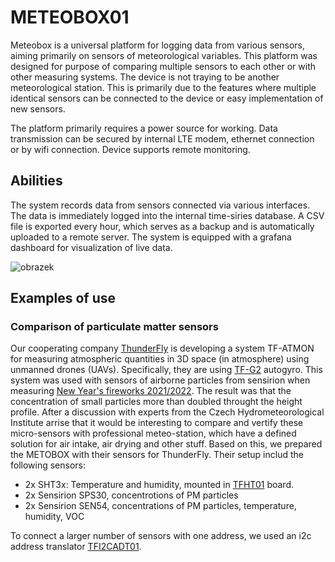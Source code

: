 # METEOBOX01
Meteobox is a universal platform for logging data from various sensors, aiming primarily on sensors of meteorological variables. This platform was designed for purpose of comparing multiple sensors to each other or with other measuring systems. The device is not traying to be another meteorological station. 
This is primarily due to the features where multiple identical sensors can be connected to the device or  easy implementation of new sensors. 

The platform primarily requires a power source for working. Data transmission can be secured by internal LTE modem, ethernet connection or by wifi connection. Device supports remote monitoring.

## Abilities
The system records data from sensors connected via various interfaces. The data is immediately logged into the internal time-siries database. A CSV file is exported every hour, which serves as a backup and is automatically uploaded to a remote server. The system is equipped with a grafana dashboard for visualization of live data. 

![obrazek](https://user-images.githubusercontent.com/5196729/209866529-c32992f9-cd39-4d09-b133-cb17d4c95a39.png)


## Examples of use

### Comparison of particulate matter sensors

Our cooperating company [ThunderFly](www.thunderfly.cz) is developing a system TF-ATMON for measuring atmospheric quantities in 3D space (in atmosphere) using unmanned drones (UAVs). Specifically, they are using [TF-G2](https://github.com/ThunderFly-aerospace/TF-G2/) autogyro. This system was used with sensors of airborne particles from sensirion when measuring [New Year's fireworks 2021/2022](). The result was that the concentration of small particles more than doubled throught the height profile. After a discussion with experts from the Czech Hydrometeorological Institute arrise that it would be interesting to compare and vertify these micro-sensors with professional meteo-station, which have a defined solution for air intake, air drying and other stuff. Based on this, we prepared the METOBOX with their sensors for ThunderFly. Their setup includ the following sensors:

 * 2x SHT3x: Temperature and humidity, mounted in [TFHT01](https://github.com/ThunderFly-aerospace/TFHT01) board. 
 * 2x Sensirion SPS30, concentrotions of PM particles
 * 2x Sensirion SEN54, concentrations of PM particles, temperature, humidity, VOC

To connect a larger number of sensors with one address, we used an i2c address translator [TFI2CADT01](https://github.com/ThunderFly-aerospace/TFI2CADT01).
